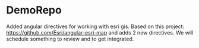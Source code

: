 # DemoRepo
Added angular directives for working with esri gis.  Based on this project: https://github.com/Esri/angular-esri-map and adds 2 new directives.  We will schedule something to review and to get integrated.

